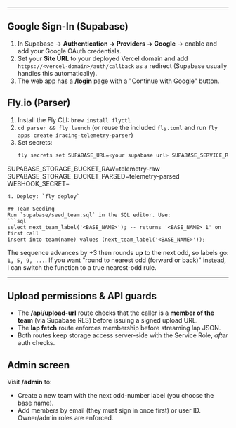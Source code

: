 
---

## Google Sign-In (Supabase)
1. In Supabase → **Authentication → Providers → Google** → enable and add your Google OAuth credentials.
2. Set your **Site URL** to your deployed Vercel domain and add `https://<vercel-domain>/auth/callback` as a redirect (Supabase usually handles this automatically).
3. The web app has a **/login** page with a "Continue with Google" button.

## Fly.io (Parser)
1. Install the Fly CLI: `brew install flyctl`
2. `cd parser && fly launch` (or reuse the included `fly.toml` and run `fly apps create iracing-telemetry-parser`)
3. Set secrets:
   ```bash
   fly secrets set SUPABASE_URL=<your supabase url> SUPABASE_SERVICE_ROLE=<service key> \
  SUPABASE_STORAGE_BUCKET_RAW=telemetry-raw SUPABASE_STORAGE_BUCKET_PARSED=telemetry-parsed \
  WEBHOOK_SECRET=<your-secret>
   ```
4. Deploy: `fly deploy`

## Team Seeding
Run `supabase/seed_team.sql` in the SQL editor. Use:
```sql
select next_team_label('<BASE_NAME>'); -- returns '<BASE_NAME> 1' on first call
insert into team(name) values (next_team_label('<BASE_NAME>'));
```
The sequence advances by +3 then rounds **up** to the next odd, so labels go: `1, 5, 9, ...`. If you want "round to nearest odd (forward or back)" instead, I can switch the function to a true nearest-odd rule.

---

## Upload permissions & API guards
- The **/api/upload-url** route checks that the caller is a **member of the team** (via Supabase RLS) before issuing a signed upload URL.
- The **lap fetch** route enforces membership before streaming lap JSON.
- Both routes keep storage access server-side with the Service Role, *after* auth checks.

## Admin screen
Visit **/admin** to:
- Create a new team with the next odd-number label (you choose the base name).
- Add members by email (they must sign in once first) or user ID.
Owner/admin roles are enforced.
